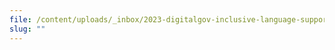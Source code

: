 ```yaml
---
file: /content/uploads/_inbox/2023-digitalgov-inclusive-language-support-through-automation-event-final.pptx
slug: ""
---
```


